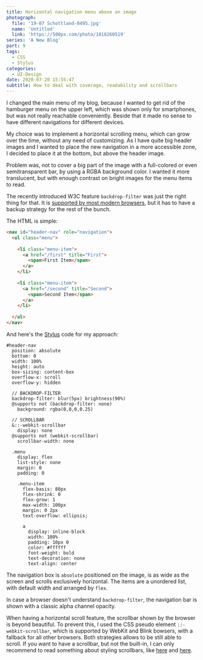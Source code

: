 ```yaml
---
title: Horizontal navigation menu above an image
photograph:
  file: '19-07 Schottland-0495.jpg'
  name: 'Untitled'
  link: 'https://500px.com/photo/1018260519'
series: 'A New Blog'
part: 9
tags:
  - CSS
  - Stylus
categories:
  - UI-Design
date: 2020-07-20 15:55:47
subtitle: How to deal with coverage, readability and scrollbars
---
```


I changed the main menu of my blog, because I wanted to get rid of the hamburger menu on the upper left, which was shown only for smartphones, but was not really reachable conveniently. Beside that it made no sense to have different navigations for different devices.

My choice was to implement a horizontal scrolling menu, which can grow over the time, without any need of customizing. As I have quite big header images and I wanted to place the new navigation in a more accessible zone, I decided to place it at the bottom, but above the header image.

<!-- more -->

Problem was, not to cover a big part of the image with a full-colored or even semitransparent bar, by using a RGBA background color. I wanted it more translucent, but with enough contrast on bright images for the menu items to read.

The recently introduced W3C feature ``backdrop-filter`` was just the right thing for that. It is [supported by most modern browsers](https://caniuse.com/#feat=css-backdrop-filter), but it has to have a backup strategy for the rest of the bunch.

The HTML is simple: 

```html
<nav id="header-nav" role="navigation">
  <ul class="menu">        
  
    <li class="menu-item">
      <a href="/first" title="First">
        <span>First Item</span>
      </a>
    </li>
            
    <li class="menu-item">
      <a href="/second" title="Second">
        <span>Second Item</span>
      </a>
    </li>
    
  </ul>
</nav>
```
And here's the [Stylus](https://stylus-lang.com/docs) code for my approach:

```styl
#header-nav
  position: absolute
  bottom: 0
  width: 100%
  height: auto
  box-sizing: content-box
  overflow-x: scroll
  overflow-y: hidden
  
  // BACKDROP-FILTER
  backdrop-filter: blur(5px) brightness(90%)
  @supports not (backdrop-filter: none)
    background: rgba(0,0,0,0.25)
  
  // SCROLLBAR
  &::-webkit-scrollbar
    display: none
  @supports not (webkit-scrollbar)  
    scrollbar-width: none
  
  .menu
    display: flex
    list-style: none
    margin: 0
    padding: 0
    
    .menu-item
      flex-basis: 80px 
      flex-shrink: 0
      flex-grow: 1
      max-width: 100px
      margin: 0 2px
      text-overflow: ellipsis;
      
      a
        display: inline-block
        width: 100%
        padding: 10px 0
        color: #ffffff
        font-weight: bold
        text-decoration: none
        text-align: center        
```

The navigation box is ``absolute`` positioned on the image, is as wide as the screen and scrolls exclusively horizontal. The items are a unordered list, with default width and arranged by ``flex``.

In case a browser doesn't understand ``backdrop-filter``, the navigation bar is shown with a classic alpha channel opacity.

When having a horizontal scroll feature, the scrollbar shown by the browser is beyond beautiful. To prevent this, I used the CSS pseudo element ``::-webkit-scrollbar``, which is supported by WebKit and Blink bowsers, with a fallback for all other browsers. Both strategies allows to be still able to scroll. If you want to have a scrollbar, but not the built-in, I can only recommend to read something about styling scrollbars, like [here](https://css-tricks.com/custom-scrollbars-in-webkit/) and [here](https://css-tricks.com/the-current-state-of-styling-scrollbars/).